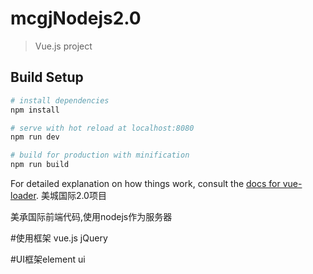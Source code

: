 # mcgjNodejs2.0

> Vue.js project

## Build Setup

``` bash
# install dependencies
npm install

# serve with hot reload at localhost:8080
npm run dev

# build for production with minification
npm run build
```

For detailed explanation on how things work, consult the [docs for vue-loader](http://vuejs.github.io/vue-loader).
美城国际2.0项目

美承国际前端代码,使用nodejs作为服务器

#使用框架
vue.js jQuery

#UI框架element ui
